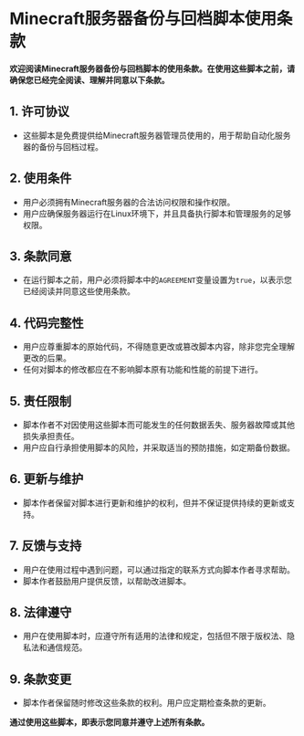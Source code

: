 # Minecraft服务器备份与回档脚本使用条款

**欢迎阅读Minecraft服务器备份与回档脚本的使用条款。在使用这些脚本之前，请确保您已经完全阅读、理解并同意以下条款。**

## 1. 许可协议
- 这些脚本是免费提供给Minecraft服务器管理员使用的，用于帮助自动化服务器的备份与回档过程。

## 2. 使用条件
- 用户必须拥有Minecraft服务器的合法访问权限和操作权限。
- 用户应确保服务器运行在Linux环境下，并且具备执行脚本和管理服务的足够权限。

## 3. 条款同意
- 在运行脚本之前，用户必须将脚本中的`AGREEMENT`变量设置为`true`，以表示您已经阅读并同意这些使用条款。

## 4. 代码完整性
- 用户应尊重脚本的原始代码，不得随意更改或篡改脚本内容，除非您完全理解更改的后果。
- 任何对脚本的修改都应在不影响脚本原有功能和性能的前提下进行。

## 5. 责任限制
- 脚本作者不对因使用这些脚本而可能发生的任何数据丢失、服务器故障或其他损失承担责任。
- 用户应自行承担使用脚本的风险，并采取适当的预防措施，如定期备份数据。

## 6. 更新与维护
- 脚本作者保留对脚本进行更新和维护的权利，但并不保证提供持续的更新或支持。

## 7. 反馈与支持
- 用户在使用过程中遇到问题，可以通过指定的联系方式向脚本作者寻求帮助。
- 脚本作者鼓励用户提供反馈，以帮助改进脚本。

## 8. 法律遵守
- 用户在使用脚本时，应遵守所有适用的法律和规定，包括但不限于版权法、隐私法和通信规范。

## 9. 条款变更
- 脚本作者保留随时修改这些条款的权利。用户应定期检查条款的更新。

**通过使用这些脚本，即表示您同意并遵守上述所有条款。**
